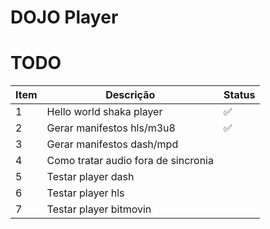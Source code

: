 # DOJO Player


# TODO
| Item | Descrição | Status |
| --- | --- | --- |
| 1 | Hello world shaka player | :white_check_mark: |
| 2 | Gerar manifestos hls/m3u8 | :white_check_mark: |
| 3 | Gerar manifestos dash/mpd |  |
| 4 | Como tratar audio fora de sincronia |  |
| 5 | Testar player dash |  |
| 6 | Testar player hls |  |
| 7 | Testar player bitmovin |  |
